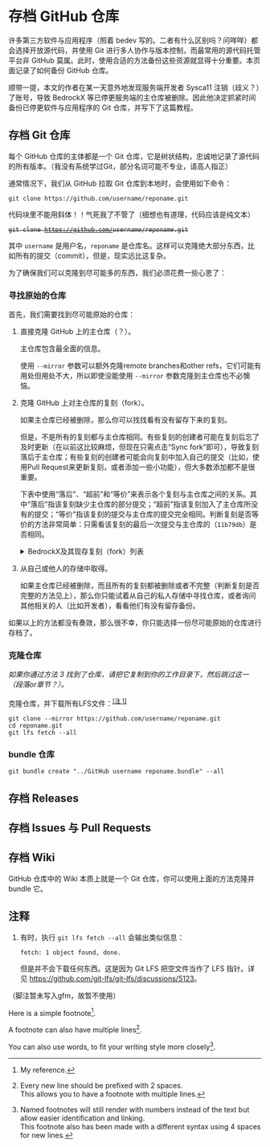 # 存档 GitHub 仓库
许多第三方软件与应用程序（照着 bedev 写的。二者有什么区别吗？问咩咩）都会选择开放源代码，并使用 Git 进行多人协作与版本控制，而最常用的源代码托管平台非 GitHub 莫属。此时，使用合适的方法备份这些资源就显得十分重要。本页面记录了如何备份 GitHub 仓库。

顺带一提，本文的作者在某一天意外地发现服务端开发者 Sysca11 注销（歧义？）了账号，导致 BedrockX 等已停更服务端的主仓库被删除。因此他决定抓紧时间备份已停更软件与应用程序的 Git 仓库，并写下了这篇教程。

## 存档 Git 仓库
每个 GitHub 仓库的主体都是一个 Git 仓库，它是树状结构，忠诚地记录了源代码的所有版本。（我没有系统学过Git，部分名词可能不专业，请高人指正）

通常情况下，我们从 GitHub 拉取 Git 仓库到本地时，会使用如下命令：

```
git clone https://github.com/username/reponame.git
```

代码块里不能用斜体！！气死我了不管了（细想也有道理，代码应该是纯文本）

<s><pre><code>git clone https://github.com/<em>username</em>/<em>reponame</em>.git</code></pre></s>

其中 `username` 是用户名，`reponame` 是仓库名。这样可以克隆绝大部分东西，比如所有的提交（commit），但是，现实远比这复杂。

为了确保我们可以克隆到尽可能多的东西，我们必须花费一些心思了：

### 寻找原始的仓库
首先，我们需要找到尽可能原始的仓库：

1.  直接克隆 GitHub 上的主仓库（？）。

    主仓库包含最全面的信息。

    使用 `--mirror` 参数可以额外克隆remote branches和other refs，它们可能有用处但用处不大，所以即使没能使用 `--mirror` 参数克隆到主仓库也不必懊恼。

2.  克隆 GitHub 上对主仓库的复刻（fork）。

    如果主仓库已经被删除，那么你可以找找看有没有留存下来的复刻。

    但是，不是所有的复刻都与主仓库相同。有些复刻的创建者可能在复刻后忘了及时更新（在以前这比较麻烦，但现在只需点击“Sync fork”即可），导致复刻落后于主仓库；有些复刻的创建者可能会向复刻中加入自己的提交（比如，使用Pull Request来更新复刻，或者添加一些小功能），但大多数添加都不是很重要。

    下表中使用“落后”、“超前”和“等价”来表示各个复刻与主仓库之间的关系。其中“落后”指该复刻缺少主仓库的部分提交；“超前”指该复刻加入了主仓库所没有的提交；“等价”指该复刻的提交与主仓库的提交完全相同。判断复刻是否等价的方法非常简单：只需看该复刻的最后一次提交与主仓库的（`11b79db`）是否相同。

    <details><summary>BedrockX及其现存复刻（fork）列表</summary>

    （主仓库以提交 `11b79dbede565a0e58c82a3e5011dc5bf67ceb37` 为准）（落后与超前有争议）

    | 仓库                  | 提交（commit）数量 | 与主仓库的关系 |
    | --------------------- | ------------------ | -------------- |
    | Sysca11（原主仓库）   |                 57 | —             |
    | 3JoB                  |                 58 | 超前           |
    | allankevinrichie      |                 59 | 落后且超前     |
    | CivicXFB              |                 57 | 等价           |
    | Extollite（现主仓库） |                 31 | 落后           |
    | hapi888               |                 57 | 等价           |
    | jfishing              |                 57 | 等价           |
    | mclk623               |                 57 | 等价           |
    | moxisuki              |                 57 | 等价           |
    | oldsheep0205          |                 43 | 落后           |
    | Rhycraft              |                 33 | 落后           |
    | SakuranaRanbom        |                 57 | 等价           |
    | saranfeishuang        |                 46 | 落后           |
    | ShrBox                |                 57 | 等价           |
    | SkipM4                |                 57 | 等价           |
    | untitledunrevised     |                 31 | 落后           |
    | whoismek              |                 57 | 等价           |
    | WillowSauceR          |                 58 | 超前           |
    | yzu999                |                 57 | 等价           |

    </details>

3.  从自己或他人的存储中取得。

    如果主仓库已经被删除，而且所有的复刻都被删除或者不完整（判断复刻是否完整的方法见上），那么你只能试着从自己的私人存储中寻找仓库，或者询问其他相关的人（比如开发者），看看他们有没有留存备份。

如果以上的方法都没有奏效，那么很不幸，你只能选择一份尽可能原始的仓库进行存档了。

### 克隆仓库
*如果你通过方法 3 找到了仓库，请把它复制到你的工作目录下，然后跳过这一（段落or章节？）。*

克隆仓库，并下载所有LFS文件：<sup>[\[注 1\]](#注释)</sup>

```
git clone --mirror https://github.com/username/reponame.git
cd reponame.git
git lfs fetch --all
```

### bundle 仓库
```
git bundle create "../GitHub username reponame.bundle" --all
```

## 存档 Releases

## 存档 Issues 与 Pull Requests

## 存档 Wiki
GitHub 仓库中的 Wiki 本质上就是一个 Git 仓库，你可以使用上面的方法克隆并 bundle 它。

## 注释
1.  有时，执行 `git lfs fetch --all` 会输出类似信息：
    ```
    fetch: 1 object found, done.
    ```
    但是并不会下载任何东西。这是因为 Git LFS 把空文件当作了 LFS 指针。详见 <https://github.com/git-lfs/git-lfs/discussions/5123>。

（脚注暂未写入gfm，故暂不使用）

Here is a simple footnote[^1].

A footnote can also have multiple lines[^2].  

You can also use words, to fit your writing style more closely[^note].

[^1]: My reference.
[^2]: Every new line should be prefixed with 2 spaces.  
  This allows you to have a footnote with multiple lines.
[^note]:
    Named footnotes will still render with numbers instead of the text but allow easier identification and linking.  
    This footnote also has been made with a different syntax using 4 spaces for new lines.
